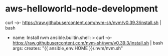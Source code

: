 # aws-helloworld-node-development
curl -o- https://raw.githubusercontent.com/nvm-sh/nvm/v0.39.3/install.sh | bash
- name: Install nvm
  ansible.builtin.shell: >
    curl -o- https://raw.githubusercontent.com/nvm-sh/nvm/v0.39.3/install.sh | bash
  args:
    creates: "{{ ansible_env.HOME }}/.nvm/nvm.sh"
